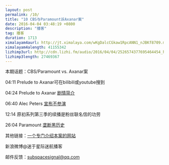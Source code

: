 ```yaml
---
layout: post
permalink: /10/
title: "10 CBS与Paramount诉Axanar案"
date: 2016-04-04 03:48:19 +0800
description: "播客"
tag: 播客 
duration: 1713
ximalayam4aurl: http://jt.ximalaya.com/wKgDalcCGkaw1RpcANN1_nJBKf8709.m4a?channel=rss&amp;album_id=3135361&amp;track_id=13995664&amp;uid=6418191&amp;jt=http://audio.xmcdn.com/group16/M0A/39/DC/wKgDalcCGkaw1RpcANN1_nJBKf8709.m4a
ximalayam4alength: 41155342
lizhimp3url: http://cdn.lizhi.fm/audio/2016/04/04/2526574377695464454_hd.mp3
lizhimp3length: 27469367
---   
```


本期话题：CBS/Paramount vs. Axanar案

04:11 Prelude to Axanar可在bilibili或youtube搜到

04:24 Prelude to Axanar [剧情简介](https://en.wikipedia.org/wiki/Prelude_to_Axanar)

06:40 Alec Peters [宣布不参演](http://www.axanarproductions.com/casting-axanar/)

12:14 原初系列第三季的续播是粉丝联名信的功劳

26:04 Paramount [垄断黑历史](https://en.wikipedia.org/wiki/Paramount_Pictures)

其他链接：[一个专门介绍本案的网站](http://axamonitor.com/doku.php)

新浪微博@迷于星际迷航播客

邮件反馈：subspacesignal@qq.com
